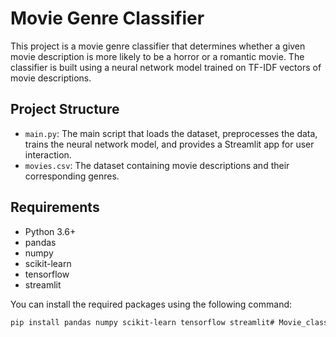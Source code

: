 # Movie Genre Classifier

This project is a movie genre classifier that determines whether a given movie description is more likely to be a horror or a romantic movie. The classifier is built using a neural network model trained on TF-IDF vectors of movie descriptions.

## Project Structure

- `main.py`: The main script that loads the dataset, preprocesses the data, trains the neural network model, and provides a Streamlit app for user interaction.
- `movies.csv`: The dataset containing movie descriptions and their corresponding genres.

## Requirements

- Python 3.6+
- pandas
- numpy
- scikit-learn
- tensorflow
- streamlit

You can install the required packages using the following command:

```sh
pip install pandas numpy scikit-learn tensorflow streamlit# Movie_classifer
